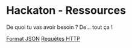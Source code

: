 # Hackaton - Ressources

De quoi tu vas avoir besoin ?
De... tout ça !

[Format JSON](JSON.md)
[Requêtes HTTP](Fetch.md)